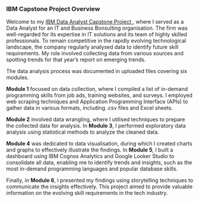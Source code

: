 ### IBM Capstone Project Overview

Welcome to my <a href="https://www.coursera.org/professional-certificates/ibm-data-analyst"> IBM Data Analyst Capstone Project </a>, where I served as a Data Analyst for an IT and Business Bonsulting organisation. The firm was well-regarded for its expertise in IT solutions and its team of highly skilled professionals. To remain competitive in the rapidly evolving technological landscape, the company regularly analysed data to identify future skill requirements. My role involved collecting data from various sources and spotting trends for that year’s report on emerging trends.

The data analysis process was documented in uploaded files covering six modules.

**Module 1** focused on data collection, where I compiled a list of in-demand programming skills from job ads, training websites, and surveys. I employed web scraping techniques and Application Programming Interface (APIs) to gather data in various formats, including .csv files and Excel sheets.

**Module 2** involved data wrangling, where I utilised techniques to prepare the collected data for analysis. In **Module 3**, I performed exploratory data analysis using statistical methods to analyze the cleaned data.

**Module 4** was dedicated to data visualisation, during which I created charts and graphs to effectively illustrate the findings. In **Module 5**, I built a dashboard using IBM Cognos Analytics and Google Looker Studio to consolidate all data, enabling me to identify trends and insights, such as the most in-demand programming languages and popular database skills.

Finally, in **Module 6**, I presented my findings using storytelling techniques to communicate the insights effectively. This project aimed to provide valuable information on the evolving skill requirements in the tech industry.

